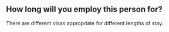 ## How long will you employ this person for?

There are different visas appropriate for different lengths of stay.
